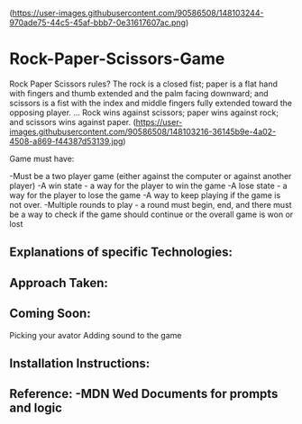 
(https://user-images.githubusercontent.com/90586508/148103244-970ade75-44c5-45af-bbb7-0e31617607ac.png)
# Rock-Paper-Scissors-Game
Rock Paper Scissors rules?
The rock is a closed fist; paper is a flat hand with fingers and thumb extended and the palm facing downward; and scissors is a fist with the index and middle fingers fully extended toward the opposing player. ... Rock wins against scissors; paper wins against rock; and scissors wins against paper.
(https://user-images.githubusercontent.com/90586508/148103216-36145b9e-4a02-4508-a869-f44387d53139.jpg)



Game must have:

-Must be a two player game (either against the computer or against another player)
-A win state - a way for the player to win the game
-A lose state - a way for the player to lose the game
-A way to keep playing if the game is not over.
-Multiple rounds to play - a round must begin, end, and there must be a way to check if the game should continue or the overall game is won or lost


Explanations of specific Technologies:
-

Approach Taken:
-

Coming Soon:
-
Picking your avator
Adding sound to the game


Installation Instructions:
-





Reference:
-MDN Wed Documents for prompts and logic
-


